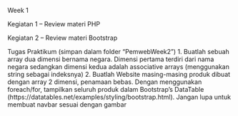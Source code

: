 <p>Week 1<p>
<p>Kegiatan 1 – Review materi PHP<p>
<p>Kegiatan 2 – Review materi Bootstrap<p>
<p>Tugas Praktikum (simpan dalam folder “PemwebWeek2”)
1. Buatlah sebuah array dua dimensi bernama negara. Dimensi pertama terdiri dari nama negara
sedangkan dimensi kedua adalah associative arrays (menggunakan string sebagai indeksnya)
2. Buatlah Website masing-masing produk dibuat dengan array 2 dimensi, penamaan bebas. Dengan
menggunakan foreach/for, tampilkan seluruh produk dalam Bootstrap’s DataTable
(https://datatables.net/examples/styling/bootstrap.html). Jangan lupa untuk membuat navbar sesuai
dengan gambar<p>
